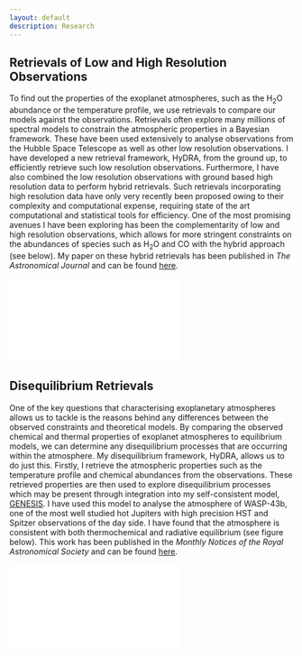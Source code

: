 ```yaml
---
layout: default
description: Research
---
```


## Retrievals of Low and High Resolution Observations

To find out the properties of the exoplanet atmospheres, such as the H<sub>2</sub>O abundance or the temperature profile, we use retrievals to compare our models against the observations. Retrievals often explore many millions of spectral models to constrain the atmospheric properties in a Bayesian framework. These have been used extensively to analyse observations from the Hubble Space Telescope as well as other low resolution observations. I have developed a new retrieval framework, HyDRA, from the ground up, to efficiently retrieve such low resolution observations. Furthermore, I have also combined the low resolution observations with ground based high resolution data to perform hybrid retrievals. Such retrievals incorporating high resolution data have only very recently been proposed owing to their complexity and computational expense, requiring state of the art computational and statistical tools for efficiency. One of the most promising avenues I have been exploring has been the complementarity of low and high resolution observations, which allows for more stringent constraints on the abundances of species such as H<sub>2</sub>O and CO with the hybrid approach (see below). My paper on these hybrid retrievals has been published in _The Astronomical Journal_ and can be found [here](https://ui.adsabs.harvard.edu/abs/2019AJ....158..228G/abstract).

![image]({{site.baseurl}}/images/histogram.pdf)

## Disequilibrium Retrievals

One of the key questions that characterising exoplanetary atmospheres allows us to tackle is the reasons behind any differences between the observed constraints and theoretical models. By comparing the observed chemical and thermal properties of exoplanet atmospheres to equilibrium models, we can determine any disequilibrium processes that are occurring within the atmosphere. My disequilibrium framework, HyDRA, allows us to do just this. Firstly, I retrieve the atmospheric properties such as the temperature profile and chemical abundances from the observations. These retrieved properties are then used to explore disequilibrium processes which may be present through integration into my self-consistent model, [GENESIS]({{site.baseurl}}/research_projects/self_consistent.html). I have used this model to analyse the atmosphere of WASP-43b, one of the most well studied hot Jupiters with high precision HST and Spitzer observations of the day side. I have found that the atmosphere is consistent with both thermochemical and radiative equilibrium (see figure below). This work has been published in the _Monthly Notices of the Royal Astronomical Society_ and can be found [here](https://ui.adsabs.harvard.edu/abs/2018MNRAS.474..271G/abstract).

![image]({{site.baseurl}}/images/actualretrieved_fm_PT.pdf)
